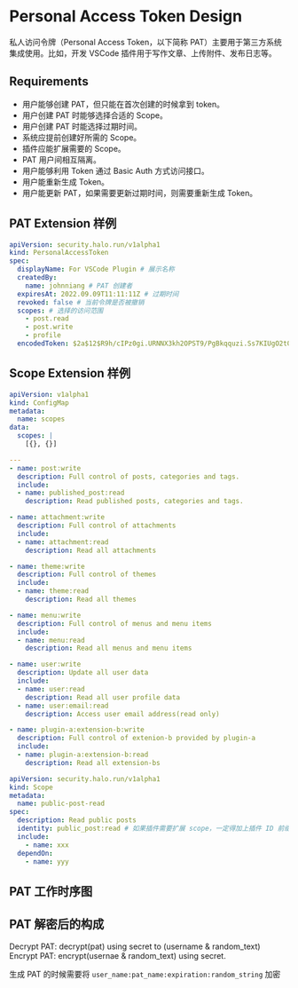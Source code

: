 # Personal Access Token Design

私人访问令牌（Personal Access Token，以下简称 PAT）主要用于第三方系统集成使用。比如，开发 VSCode 插件用于写作文章、上传附件、发布日志等。

## Requirements

- 用户能够创建 PAT，但只能在首次创建的时候拿到 token。
- 用户创建 PAT 时能够选择合适的 Scope。
- 用户创建 PAT 时能选择过期时间。
- 系统应提前创建好所需的 Scope。
- 插件应能扩展需要的 Scope。
- PAT 用户间相互隔离。
- 用户能够利用 Token 通过 Basic Auth 方式访问接口。
- 用户能重新生成 Token。
- 用户能更新 PAT，如果需要更新过期时间，则需要重新生成 Token。

## PAT Extension 样例

```yaml
apiVersion: security.halo.run/v1alpha1
kind: PersonalAccessToken
spec:
  displayName: For VSCode Plugin # 展示名称
  createdBy:
    name: johnniang # PAT 创建者
  expiresAt: 2022.09.09T11:11:11Z # 过期时间
  revoked: false # 当前令牌是否被撤销
  scopes: # 选择的访问范围
    - post.read
    - post.write
    - profile
  encodedToken: $2a$12$R9h/cIPz0gi.URNNX3kh2OPST9/PgBkqquzi.Ss7KIUgO2t0jWMUW # BCrypt 加密后的结果
```

## Scope Extension 样例

```yaml
apiVersion: v1alpha1
kind: ConfigMap
metadata:
  name: scopes
data:
  scopes: |
    [{}, {}]

---
- name: post:write
  description: Full control of posts, categories and tags.
  include:
  - name: published_post:read
    description: Read published posts, categories and tags.

- name: attachment:write
  description: Full control of attachments
  include:
  - name: attachment:read
    description: Read all attachments

- name: theme:write
  description: Full control of themes
  include:
  - name: theme:read
    description: Read all themes

- name: menu:write
  description: Full control of menus and menu items
  include:
  - name: menu:read
    description: Read all menus and menu items

- name: user:write
  description: Update all user data
  include:
  - name: user:read
    description: Read all user profile data
  - name: user:email:read
    description: Access user email address(read only)

- name: plugin-a:extension-b:write
  description: Full control of extenion-b provided by plugin-a
  include:
  - name: plugin-a:extension-b:read
    description: Read all extension-bs
```

```yaml
apiVersion: security.halo.run/v1alpha1
kind: Scope
metadata:
  name: public-post-read
spec:
  description: Read public posts
  identity: public_post:read # 如果插件需要扩展 scope，一定得加上插件 ID 前缀，例如：`plugin-a:`。
  include:
    - name: xxx
  dependOn:
    - name: yyy
```

## PAT 工作时序图

## PAT 解密后的构成

Decrypt PAT: decrypt(pat) using secret to (username & random_text)
Encrypt PAT: encrypt(usernae & random_text) using secret.

生成 PAT 的时候需要将 `user_name:pat_name:expiration:random_string` 加密